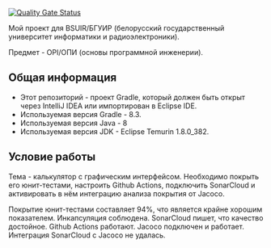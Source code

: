 [![Quality Gate Status](https://sonarcloud.io/api/project_badges/measure?project=Hummel009_Basics-of-Software-Engineering&metric=alert_status)](https://sonarcloud.io/summary/new_code?id=Hummel009_Basics-of-Software-Engineering)

Мой проект для BSUIR/БГУИР (белорусский государственный университет информатики и радиоэлектроники).

Предмет - OPI/ОПИ (основы программной инженерии).

<h2> Общая информация </h2>

* Этот репозиторий - проект Gradle, который должен быть открыт через IntelliJ IDEA или импортирован в Eclipse IDE.
* Используемая версия Gradle - 8.3.
* Используемая версия Java - 8
* Используемая версия JDK - Eclipse Temurin 1.8.0_382.

<h2> Условие работы </h2>

Тема - калькулятор с графическим интерфейсом. Необходимо покрыть его юнит-тестами, настроить Github Actions, подключить SonarCloud и активировать в нём интеграцию анализа покрытия от Jacoco.

Покрытие юнит-тестами составляет 94%, что является крайне хорошим показателем. Инкапсуляция соблюдена. SonarCloud пишет, что качество достойное. Github Actions работают. Jacoco подключен и работает. Интеграция SonarCloud с Jacoco не удалась.
